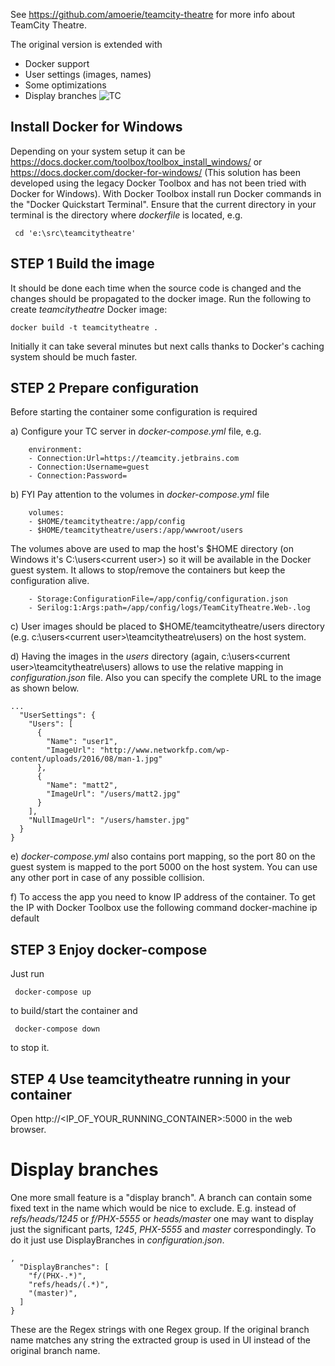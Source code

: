 See https://github.com/amoerie/teamcity-theatre for more info about TeamCity Theatre.

The original version is extended with 
- Docker support
- User settings (images, names)
- Some optimizations
- Display branches
![TC](https://raw.githubusercontent.com/dmytro-pryvedeniuk/teamcity-theatre/5e42fc7cc4fd2ede5031151df8dbe22ab3020a97/TC.png)
## Install Docker for Windows

 Depending on your system setup it can be https://docs.docker.com/toolbox/toolbox_install_windows/ or https://docs.docker.com/docker-for-windows/
 (This solution has been developed using the legacy Docker Toolbox and has not been tried with Docker for Windows).
 With Docker Toolbox install run Docker commands in the "Docker Quickstart Terminal". 
 Ensure that the current directory in your terminal is the directory where *dockerfile* is located, e.g.
```
 cd 'e:\src\teamcitytheatre'
```

## STEP 1 Build the image

It should be done each time when the source code is changed and the changes should be propagated to the docker image.
Run the following to create *teamcitytheatre* Docker image:
```
docker build -t teamcitytheatre .
```
Initially it can take several minutes but next calls thanks to Docker's caching system should be much faster.

## STEP 2 Prepare configuration

Before starting the container some configuration is required

a) Configure your TC server in *docker-compose.yml* file, e.g.
```
    environment:
    - Connection:Url=https://teamcity.jetbrains.com
    - Connection:Username=guest
    - Connection:Password=
```

b) FYI Pay attention to the volumes in *docker-compose.yml* file 
```
    volumes:
    - $HOME/teamcitytheatre:/app/config
    - $HOME/teamcitytheatre/users:/app/wwwroot/users
```
The volumes above are used to map the host's $HOME directory (on Windows it's C:\users\<current user>\) so it will be available in the Docker guest system. 
It allows to stop/remove the containers but keep the configuration alive.
```
    - Storage:ConfigurationFile=/app/config/configuration.json
    - Serilog:1:Args:path=/app/config/logs/TeamCityTheatre.Web-.log 
```

c) User images should be placed to $HOME/teamcitytheatre/users directory (e.g. c:\users\<current user>\teamcitytheatre\users) on the host system. 

d) Having the images in the *users* directory (again, c:\users\<current user>\teamcitytheatre\users) allows to use the relative mapping in *configuration.json* file. 
Also you can specify the complete URL to the image as shown below.

```
... 
  "UserSettings": {
    "Users": [
      {
        "Name": "user1",
        "ImageUrl": "http://www.networkfp.com/wp-content/uploads/2016/08/man-1.jpg"
      },
      {
        "Name": "matt2",
        "ImageUrl": "/users/matt2.jpg"
      }
    ],
    "NullImageUrl": "/users/hamster.jpg"
  }
}
```

e) *docker-compose.yml* also contains port mapping, so the port 80 on the guest system is mapped to the port 5000 on the host system.
You can use any other port in case of any possible collision.

f) To access the app you need to know IP address of the container.
To get the IP with Docker Toolbox use the following command
 docker-machine ip default

## STEP 3 Enjoy docker-compose
Just run 
```
 docker-compose up
```
to build/start the container
and 
```
 docker-compose down 
```
to stop it. 

## STEP 4 Use teamcitytheatre running in your container
Open http://<IP_OF_YOUR_RUNNING_CONTAINER>:5000 in the web browser.

# Display branches
One more small feature is a "display branch". A branch can contain some fixed text in the name which would be nice to exclude. E.g. instead of *refs/heads/1245* or *f/PHX-5555* or *heads/master* one may want to display just the significant parts, *1245*, *PHX-5555* and *master* correspondingly. To do it just use DisplayBranches in *configuration.json*.  

```
,
  "DisplayBranches": [
    "f/(PHX-.*)",
    "refs/heads/(.*)",
    "(master)",
  ]
}
```
These are the Regex strings with one Regex group. If the original branch name matches any string the extracted group is used in UI instead of the original branch name.
